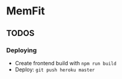 # MemFit
## TODOS

### Deploying
- Create frontend build with `npm run build`
- Deploy: `git push heroku master`